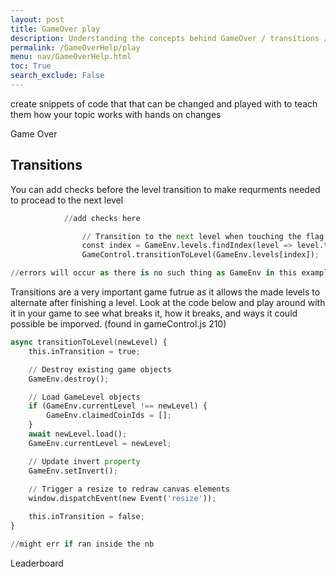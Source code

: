 ```yaml
---
layout: post
title: GameOver play
description: Understanding the concepts behind GameOver / transitions / and the leaderboard
permalink: /GameOverHelp/play
menu: nav/GameOverHelp.html
toc: True
search_exclude: False
---
```


create snippets of code that that can be changed and played with to teach them how your topic works with hands on changes

Game Over

## Transitions

You can add checks before the level transition to make requrments needed to procead to the next level


```python
            //add checks here

                // Transition to the next level when touching the flag
                const index = GameEnv.levels.findIndex(level => level.tag === "Water")
                GameControl.transitionToLevel(GameEnv.levels[index]);

//errors will occur as there is no such thing as GameEnv in this example
```

Transitions are a very important game futrue as it allows the made levels to alternate after finishing a level.
Look at the code below and play around with it in your game to see what breaks it, how it breaks, and ways it could possible be imporved.
(found in  gameControl.js 210)


```python
async transitionToLevel(newLevel) {
    this.inTransition = true;

    // Destroy existing game objects
    GameEnv.destroy();

    // Load GameLevel objects
    if (GameEnv.currentLevel !== newLevel) {
        GameEnv.claimedCoinIds = [];
    }
    await newLevel.load();
    GameEnv.currentLevel = newLevel;

    // Update invert property
    GameEnv.setInvert();
    
    // Trigger a resize to redraw canvas elements
    window.dispatchEvent(new Event('resize'));

    this.inTransition = false;
}

//might err if ran inside the nb
```

Leaderboard
